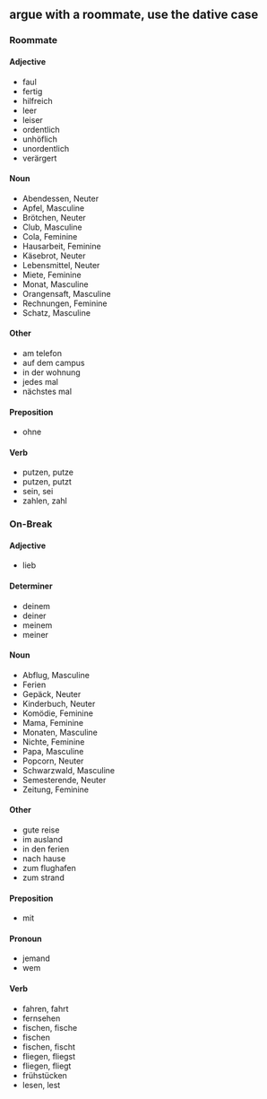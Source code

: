 ## argue with a roommate, use the dative case
### Roommate
#### Adjective
- faul
- fertig
- hilfreich
- leer
- leiser
- ordentlich
- unhöflich
- unordentlich
- verärgert
#### Noun
- Abendessen, Neuter
- Apfel, Masculine
- Brötchen, Neuter
- Club, Masculine
- Cola, Feminine
- Hausarbeit, Feminine
- Käsebrot, Neuter
- Lebensmittel, Neuter
- Miete, Feminine
- Monat, Masculine
- Orangensaft, Masculine
- Rechnungen, Feminine
- Schatz, Masculine
#### Other
- am telefon
- auf dem campus
- in der wohnung
- jedes mal
- nächstes mal
#### Preposition
- ohne
#### Verb
- putzen, putze
- putzen, putzt
- sein, sei
- zahlen, zahl
### On-Break
#### Adjective
- lieb
#### Determiner
- deinem
- deiner
- meinem
- meiner
#### Noun
- Abflug, Masculine
- Ferien
- Gepäck, Neuter
- Kinderbuch, Neuter
- Komödie, Feminine
- Mama, Feminine
- Monaten, Masculine
- Nichte, Feminine
- Papa, Masculine
- Popcorn, Neuter
- Schwarzwald, Masculine
- Semesterende, Neuter
- Zeitung, Feminine
#### Other
- gute reise
- im ausland
- in den ferien
- nach hause
- zum flughafen
- zum strand
#### Preposition
- mit
#### Pronoun
- jemand
- wem
#### Verb
- fahren, fahrt
- fernsehen
- fischen, fische
- fischen
- fischen, fischt
- fliegen, fliegst
- fliegen, fliegt
- frühstücken
- lesen, lest
